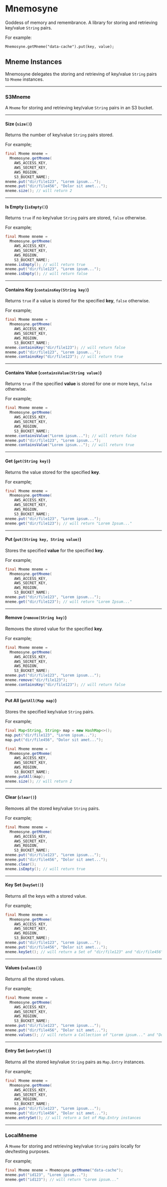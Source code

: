 # Mnemosyne
Goddess of memory and remembrance. A library for storing and retrieving
key/value `String` pairs.

For example:

`Mnemosyne.getMneme("data-cache").put(key, value);`

## Mneme Instances
Mnemosyne delegates the storing and retrieving of key/value `String` pairs to
`Mneme` instances.

---

### S3Mneme
A `Mneme` for storing and retrieving key/value `String` pairs in an S3 bucket.

---

#### Size (`size()`)
Returns the number of key/value `String` pairs stored.

For example;

```java
final Mneme mneme =
  Mnemosyne.getMneme(
    AWS_ACCESS_KEY,
    AWS_SECRET_KEY,
    AWS_REGION,
    S3_BUCKET_NAME);
mneme.put("dir/file123", "Lorem ipsum...");
mneme.put("dir/file456", "Dolor sit amet...");
mneme.size(); // will return 2
```

---

#### Is Empty (`isEmpty()`)
Returns `true` if no key/value `String` pairs are stored, `false` otherwise.

For example;

```java
final Mneme mneme =
  Mnemosyne.getMneme(
    AWS_ACCESS_KEY,
    AWS_SECRET_KEY,
    AWS_REGION,
    S3_BUCKET_NAME);
mneme.isEmpty(); // will return true
mneme.put("dir/file123", "Lorem ipsum...");
mneme.isEmpty(); // will return false
```

---

#### Contains Key (`containsKey(String key)`)
Returns `true` if a value is stored for the specified **key**, `false`
otherwise.

For example;

```java
final Mneme mneme =
  Mnemosyne.getMneme(
    AWS_ACCESS_KEY,
    AWS_SECRET_KEY,
    AWS_REGION,
    S3_BUCKET_NAME);
mneme.containsKey("dir/file123"); // will return false
mneme.put("dir/file123", "Lorem ipsum...");
mneme.containsKey("dir/file123"); // will return true
```

---

#### Contains Value (`containsValue(String value)`)
Returns `true` if the specified **value** is stored for one or more keys,
`false` otherwise.

For example;

```java
final Mneme mneme =
  Mnemosyne.getMneme(
    AWS_ACCESS_KEY,
    AWS_SECRET_KEY,
    AWS_REGION,
    S3_BUCKET_NAME);
mneme.containsValue("Lorem ipsum..."); // will return false
mneme.put("dir/file123", "Lorem ipsum...");
mneme.containsValue("Lorem ipsum..."); // will return true
```

---

#### Get (`get(String key)`)
Returns the value stored for the specified **key**.

For example;

```java
final Mneme mneme =
  Mnemosyne.getMneme(
    AWS_ACCESS_KEY,
    AWS_SECRET_KEY,
    AWS_REGION,
    S3_BUCKET_NAME);
mneme.put("dir/file123", "Lorem ipsum...");
mneme.get("dir/file123"); // will return "Lorem Ipsum..."
```

---

#### Put (`put(String key, String value)`)
Stores the specified **value** for the specified **key**.

For example;

```java
final Mneme mneme =
  Mnemosyne.getMneme(
    AWS_ACCESS_KEY,
    AWS_SECRET_KEY,
    AWS_REGION,
    S3_BUCKET_NAME);
mneme.put("dir/file123", "Lorem ipsum...");
mneme.get("dir/file123"); // will return "Lorem Ipsum..."
```

---

#### Remove (`remove(String key)`)
Removes the stored value for the specified **key**.

For example;

```java
final Mneme mneme =
  Mnemosyne.getMneme(
    AWS_ACCESS_KEY,
    AWS_SECRET_KEY,
    AWS_REGION,
    S3_BUCKET_NAME);
mneme.put("dir/file123", "Lorem ipsum...");
mneme.remove("dir/file123");
mneme.containsKey("dir/file123"); // will return false
```

---

#### Put All (`putAll(Map map)`)
Stores the specified key/value `String` pairs.

For example;

```java
final Map<String, String> map = new HashMap<>();
map.put("dir/file123", "Lorem ipsum...");
map.put("dir/file456", "Dolor sit amet...");

final Mneme mneme =
  Mnemosyne.getMneme(
    AWS_ACCESS_KEY,
    AWS_SECRET_KEY,
    AWS_REGION,
    S3_BUCKET_NAME);
mneme.putAll(map);
mneme.size(); // will return 2
```

---

#### Clear (`clear()`)
Removes all the stored key/value `String` pairs.

For example;

```java
final Mneme mneme =
  Mnemosyne.getMneme(
    AWS_ACCESS_KEY,
    AWS_SECRET_KEY,
    AWS_REGION,
    S3_BUCKET_NAME);
mneme.put("dir/file123", "Lorem ipsum...");
mneme.put("dir/file456", "Dolor sit amet...");
mneme.clear();
mneme.isEmpty(); // will return true
```

---

#### Key Set (`keySet()`)
Returns all the keys with a stored value.

For example;

```java
final Mneme mneme =
  Mnemosyne.getMneme(
    AWS_ACCESS_KEY,
    AWS_SECRET_KEY,
    AWS_REGION,
    S3_BUCKET_NAME);
mneme.put("dir/file123", "Lorem ipsum...");
mneme.put("dir/file456", "Dolor sit amet...");
mneme.keySet(); // will return a Set of "dir/file123" and "dir/file456"
```

---

#### Values (`values()`)
Returns all the stored values.

For example;

```java
final Mneme mneme =
  Mnemosyne.getMneme(
    AWS_ACCESS_KEY,
    AWS_SECRET_KEY,
    AWS_REGION,
    S3_BUCKET_NAME);
mneme.put("dir/file123", "Lorem ipsum...");
mneme.put("dir/file456", "Dolor sit amet...");
mneme.values(); // will return a Collection of "Lorem ipsum..." and "Dolor sit amet"
```

---

#### Entry Set (`entrySet()`)
Returns all the stored key/value `String` pairs as `Map.Entry` instances.

For example;

```java
final Mneme mneme =
  Mnemosyne.getMneme(
    AWS_ACCESS_KEY,
    AWS_SECRET_KEY,
    AWS_REGION,
    S3_BUCKET_NAME);
mneme.put("dir/file123", "Lorem ipsum...");
mneme.put("dir/file456", "Dolor sit amet...");
mneme.entrySet(); // will return a Set of Map.Entry instances
```

---

### LocalMneme
A `Mneme` for storing and retrieving key/value `String` pairs locally for
dev/testing purposes.

For example;

```java
final Mneme mneme = Mnemosyne.getMneme("data-cache");
mneme.put("id123", "Lorem ipsum...");
mneme.get("id123"); // will return "Lorem ipsum..."
```
